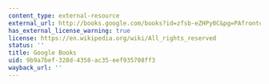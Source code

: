 ```yaml
---
content_type: external-resource
external_url: http://books.google.com/books?id=zfsb-eZHPy0C&pg=PAfrontcover
has_external_license_warning: true
license: https://en.wikipedia.org/wiki/All_rights_reserved
status: ''
title: Google Books
uid: 9b9a7bef-328d-4358-ac35-eef935708ff3
wayback_url: ''
---
```

